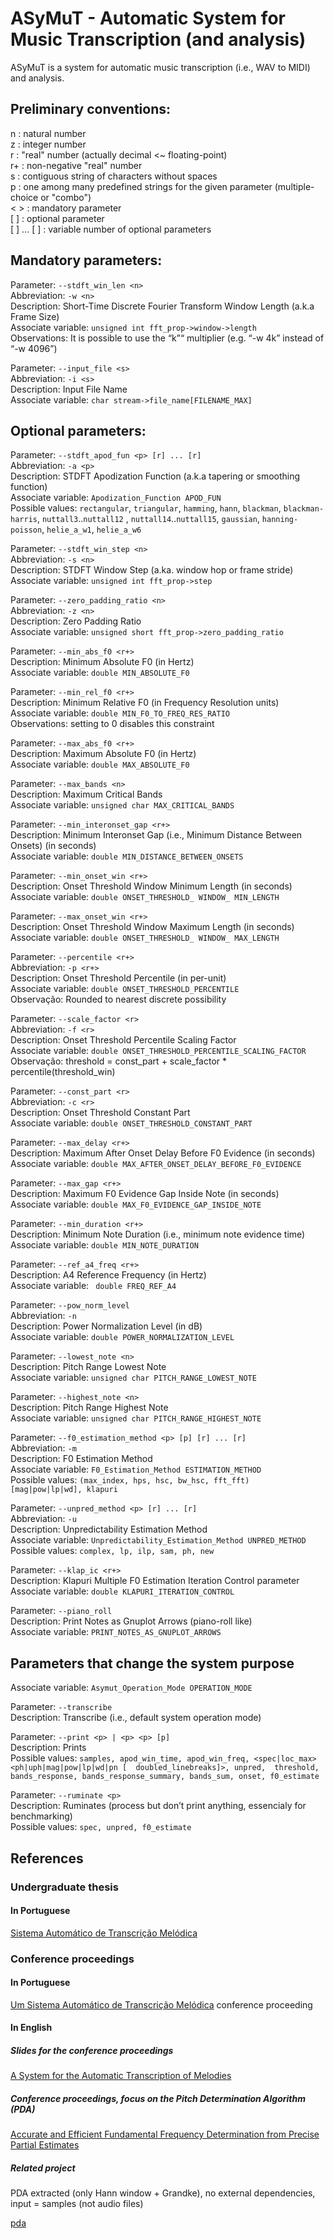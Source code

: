 # ASyMuT - Automatic System for Music Transcription (and analysis)

ASyMuT is a system for automatic music transcription (i.e., WAV to MIDI) and analysis.

## Preliminary conventions:

n : natural number  
z : integer number  
r : "real" number (actually decimal <~ floating-point)  
r+ : non-negative "real" number  
s : contiguous string of characters without spaces  
p : one among many predefined strings for the given parameter (multiple-choice or "combo")  
< > : mandatory parameter  
[ ] : optional parameter  
[ ] ... [ ] : variable number of optional parameters  

## Mandatory parameters:

Parameter: `--stdft_win_len <n>`  
Abbreviation: `-w <n>`  
Description: Short-Time Discrete Fourier Transform Window Length (a.k.a Frame Size)  
Associate variable: `unsigned int fft_prop->window->length`  
Observations: It is possible to use the “k”“ multiplier (e.g. “-w 4k” instead of “-w 4096”)  

Parameter: `--input_file <s>`  
Abbreviation: `-i <s>`  
Description: Input File Name  
Associate variable: `char stream->file_name[FILENAME_MAX]`  

## Optional parameters:

Parameter: `--stdft_apod_fun <p> [r] ... [r]`  
Abbreviation: `-a <p>`  
Description: STDFT Apodization Function (a.k.a tapering or smoothing function)  
Associate variable: `Apodization_Function APOD_FUN`  
Possible values: `rectangular`, `triangular`, `hamming`, `hann`, `blackman`, `blackman-harris`, `nuttall3`..`nuttall12`  , `nuttall14`..`nuttall15`, `gaussian`, `hanning-poisson`, `helie_a_w1`, `helie_a_w6`

Parameter: `--stdft_win_step <n>`  
Abbreviation: `-s <n>`  
Description: STDFT Window Step (a.ka. window hop or frame stride)  
Associate variable: `unsigned int fft_prop->step`  

Parameter: `--zero_padding_ratio <n>`  
Abbreviation: `-z <n>`  
Description: Zero Padding Ratio  
Associate variable: `unsigned short fft_prop->zero_padding_ratio`  

Parameter: `--min_abs_f0 <r+>`  
Description: Minimum Absolute F0 (in Hertz)  
Associate variable: `double MIN_ABSOLUTE_F0`  

Parameter: `--min_rel_f0 <r+>`  
Description: Minimum Relative F0 (in Frequency Resolution units)  
Associate variable: `double MIN_F0_TO_FREQ_RES_RATIO`  
Observations: setting to 0 disables this constraint  

Parameter: `--max_abs_f0 <r+>`  
Description: Maximum Absolute F0 (in Hertz)  
Associate variable: `double MAX_ABSOLUTE_F0`  

Parameter: `--max_bands <n>`  
Description: Maximum Critical Bands  
Associate variable: `unsigned char MAX_CRITICAL_BANDS`  

Parameter: `--min_interonset_gap <r+>`  
Description: Minimum Interonset Gap (i.e., Minimum Distance Between Onsets) (in seconds)  
Associate variable: `double MIN_DISTANCE_BETWEEN_ONSETS`  

Parameter: `--min_onset_win <r+>`  
Description: Onset Threshold Window Minimum Length (in seconds)  
Associate variable: `double ONSET_THRESHOLD_ WINDOW_ MIN_LENGTH`  

Parameter: `--max_onset_win <r+>`  
Description: Onset Threshold Window Maximum Length (in seconds)  
Associate variable: `double ONSET_THRESHOLD_ WINDOW_ MAX_LENGTH`  

Parameter: `--percentile <r+>`  
Abbreviation: `-p <r+>`  
Description: Onset Threshold Percentile (in per-unit)  
Associate variable: `double ONSET_THRESHOLD_PERCENTILE`  
Observação:
Rounded to nearest discrete possibility

Parameter: `--scale_factor <r>`  
Abbreviation: `-f <r>`  
Description: Onset Threshold Percentile Scaling Factor  
Associate variable: `double ONSET_THRESHOLD_PERCENTILE_SCALING_FACTOR`  
Observação:
threshold = const_part + scale_factor * percentile(threshold_win)

Parameter: `--const_part <r>`  
Abbreviation: `-c <r>`  
Description: Onset Threshold Constant Part  
Associate variable: `double ONSET_THRESHOLD_CONSTANT_PART`  

Parameter: `--max_delay <r+>`  
Description: Maximum After Onset Delay Before F0 Evidence (in seconds)  
Associate variable: `double MAX_AFTER_ONSET_DELAY_BEFORE_F0_EVIDENCE`  

Parameter: `--max_gap <r+>`  
Description: Maximum F0 Evidence Gap Inside Note (in seconds)  
Associate variable: `double MAX_F0_EVIDENCE_GAP_INSIDE_NOTE`  

Parameter: `--min_duration <r+>`  
Description: Minimum Note Duration (i.e., minimum note evidence time)  
Associate variable: `double MIN_NOTE_DURATION`  

Parameter: `--ref_a4_freq <r+>`  
Description: A4 Reference Frequency (in Hertz)  
Associate variable: ` double FREQ_REF_A4`  

Parameter: `--pow_norm_level`  
Abbreviation: `-n`  
Description: Power Normalization Level (in dB)  
Associate variable: `double POWER_NORMALIZATION_LEVEL`  

Parameter: `--lowest_note <n>`  
Description: Pitch Range Lowest Note  
Associate variable: `unsigned char PITCH_RANGE_LOWEST_NOTE`  

Parameter: `--highest_note <n>`  
Description: Pitch Range Highest Note  
Associate variable: `unsigned char PITCH_RANGE_HIGHEST_NOTE`  

Parameter: `--f0_estimation_method <p> [p] [r] ... [r]`  
Abbreviation: `-m`  
Description: F0 Estimation Method  
Associate variable: `F0_Estimation_Method ESTIMATION_METHOD`  
Possible values: `(max_index, hps, hsc, bw_hsc, fft_fft) [mag|pow|lp|wd], klapuri`  

Parameter: `--unpred_method <p> [r] ... [r]`  
Abbreviation: `-u`  
Description: Unpredictability Estimation Method  
Associate variable: `Unpredictability_Estimation_Method UNPRED_METHOD`  
Possible values: `complex, lp, ilp, sam, ph, new`  

Parameter: `--klap_ic <r+>`  
Description: Klapuri Multiple F0 Estimation Iteration Control parameter  
Associate variable: `double KLAPURI_ITERATION_CONTROL`  

Parameter: `--piano_roll`  
Description: Print Notes as Gnuplot Arrows (piano-roll like)  
Associate variable: `PRINT_NOTES_AS_GNUPLOT_ARROWS`  

## Parameters that change the system purpose
Associate variable: `Asymut_Operation_Mode OPERATION_MODE`  

Parameter: `--transcribe`  
Description: Transcribe (i.e., default system operation mode)  

Parameter: `--print <p> | <p> <p> [p]`  
Description: Prints  
Possible values: `samples, apod_win_time, apod_win_freq, <spec|loc_max> <ph|uph|mag|pow|lp|wd|pn [  doubled_linebreaks]>, unpred,  threshold, bands_response, bands_response_summary, bands_sum, onset, f0_estimate`

Parameter: `--ruminate <p>`  
Description: Ruminates (process but don’t print anything, essencialy for benchmarking)  
Possible values: `spec, unpred, f0_estimate`  

## References

### Undergraduate thesis

#### In Portuguese

[Sistema Automático de Transcrição Melódica](http://www.linux.ime.usp.br/~cef/mac499-05/monografias/amitre/monografia.ps)

### Conference proceedings

#### In Portuguese

[Um Sistema Automático de Transcrição Melódica](http://gsd.ime.usp.br/sbcm/2005/papers/tech-12478.pdf)
conference proceeding

#### In English

##### Slides for the conference proceedings

[A System for the Automatic Transcription of Melodies](https://www.slideshare.net/slideshow/embed_code/key/5eEAomCKJBXb8f)

##### Conference proceedings, focus on the Pitch Determination Algorithm (PDA)

[Accurate and Efficient Fundamental Frequency Determination from Precise Partial Estimates](https://www.ime.usp.br/~mqz/Mitre_AESBR2006.pdf)

##### Related project

PDA extracted (only Hann window + Grandke), no external dependencies, input = samples (not audio files)

[pda](https://github.com/adrianomitre/pda)
